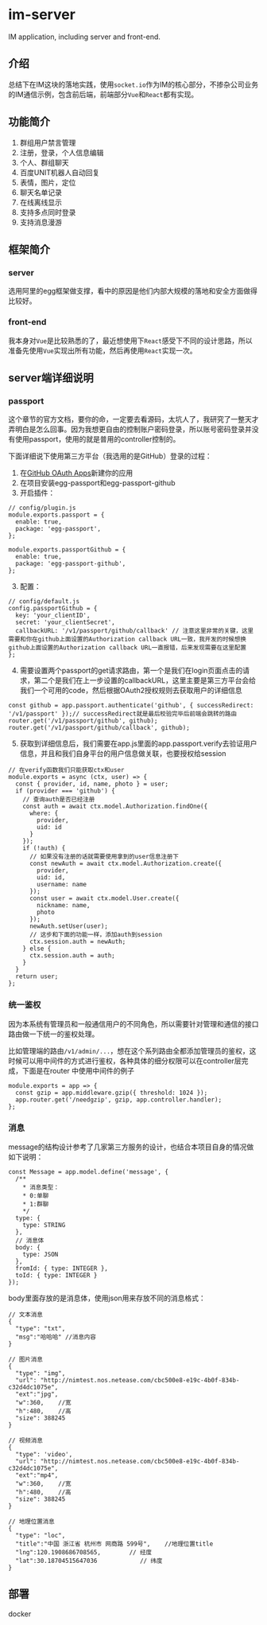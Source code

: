 # im-server
IM application, including server and front-end.

## 介绍
总结下在IM这块的落地实践，使用`socket.io`作为IM的核心部分，不掺杂公司业务的IM通信示例，包含前后端，前端部分`Vue`和`React`都有实现。

## 功能简介
1. 群组用户禁言管理
2. 注册，登录，个人信息编辑
3. 个人、群组聊天
4. 百度UNIT机器人自动回复
5. 表情，图片，定位
6. 聊天名单记录
7. 在线离线显示
8. 支持多点同时登录
9. 支持消息漫游

## 框架简介

### server
选用阿里的egg框架做支撑，看中的原因是他们内部大规模的落地和安全方面做得比较好。

### front-end
我本身对`Vue`是比较熟悉的了，最近想使用下`React`感受下不同的设计思路，所以准备先使用`Vue`实现出所有功能，然后再使用`React`实现一次。

## server端详细说明

### passport
这个章节的官方文档，要你的命，一定要去看源码，太坑人了，我研究了一整天才弄明白是怎么回事。因为我想更自由的控制账户密码登录，所以账号密码登录并没有使用passport，使用的就是普用的controller控制的。

下面详细说下使用第三方平台（我选用的是GitHub）登录的过程：
1. 在[GitHub OAuth Apps](https://github.com/settings/applications/new)新建你的应用
1. 在项目安装egg-passport和egg-passport-github
2. 开启插件：
```
// config/plugin.js
module.exports.passport = {
  enable: true,
  package: 'egg-passport',
};

module.exports.passportGithub = {
  enable: true,
  package: 'egg-passport-github',
};
```
3. 配置：
```
// config/default.js
config.passportGithub = {
  key: 'your_clientID',
  secret: 'your_clientSecret',
  callbackURL: '/v1/passport/github/callback' // 注意这里非常的关键，这里需要和你在github上面设置的Authorization callback URL一致，我开发的时候想换github上面设置的Authorization callback URL一直报错，后来发现需要在这里配置
};
```
4. 需要设置两个passport的get请求路由，第一个是我们在login页面点击的请求，第二个是我们在上一步设置的callbackURL，这里主要是第三方平台会给我们一个可用的code，然后根据OAuth2授权规则去获取用户的详细信息
```
const github = app.passport.authenticate('github', { successRedirect: '/v1/passport' });// successRedirect就是最后校验完毕后前端会跳转的路由
router.get('/v1/passport/github', github);
router.get('/v1/passport/github/callback', github);
```
5. 获取到详细信息后，我们需要在app.js里面的app.passport.verify去验证用户信息，并且和我们自身平台的用户信息做关联，也要授权给session
```
// 在verify函数我们只能获取ctx和user
module.exports = async (ctx, user) => {
  const { provider, id, name, photo } = user;
  if (provider === 'github') {
    // 查询auth是否已经注册
    const auth = await ctx.model.Authorization.findOne({
      where: {
        provider,
        uid: id
      }
    });
    if (!auth) {
      // 如果没有注册的话就需要使用拿到的user信息注册下
      const newAuth = await ctx.model.Authorization.create({
        provider,
        uid: id,
        username: name
      });
      const user = await ctx.model.User.create({
        nickname: name,
        photo
      });
      newAuth.setUser(user);
      // 这步和下面的功能一样，添加auth到session
      ctx.session.auth = newAuth;
    } else {
      ctx.session.auth = auth;
    }
  }
  return user;
};
```

### 统一鉴权

因为本系统有管理员和一般通信用户的不同角色，所以需要针对管理和通信的接口路由做一下统一的鉴权处理。

比如管理端的路由`/v1/admin/...`，想在这个系列路由全都添加管理员的鉴权，这时候可以用中间件的方式进行鉴权，各种具体的细分权限可以在controller层完成，下面是在router 中使用中间件的例子

```
module.exports = app => {
  const gzip = app.middleware.gzip({ threshold: 1024 });
  app.router.get('/needgzip', gzip, app.controller.handler);
};
```

### 消息
message的结构设计参考了几家第三方服务的设计，也结合本项目自身的情况做如下说明：
```
const Message = app.model.define('message', {
  /**
    * 消息类型：
    * 0:单聊
    * 1:群聊
    */
  type: {
    type: STRING
  },
  // 消息体
  body: {
    type: JSON
  },
  fromId: { type: INTEGER },
  toId: { type: INTEGER }
});
```
body里面存放的是消息体，使用json用来存放不同的消息格式：

```
// 文本消息
{
  "type": "txt",
  "msg":"哈哈哈" //消息内容
}
```

```
// 图片消息
{
  "type": "img",
  "url": "http://nimtest.nos.netease.com/cbc500e8-e19c-4b0f-834b-c32d4dc1075e",
  "ext":"jpg",
  "w":360,    //宽
  "h":480,    //高
  "size": 388245
}
```

```
// 视频消息
{
  "type": 'video',
  "url": "http://nimtest.nos.netease.com/cbc500e8-e19c-4b0f-834b-c32d4dc1075e",
  "ext":"mp4",
  "w":360,    //宽
  "h":480,    //高
  "size": 388245
}
```

```
// 地理位置消息
{
  "type": "loc",
  "title":"中国 浙江省 杭州市 网商路 599号",    //地理位置title
  "lng":120.1908686708565,        // 经度
  "lat":30.18704515647036            // 纬度
}
```


## 部署
docker
